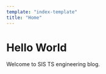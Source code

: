 ```yaml
---
template: "index-template"
title: "Home"
---
```


# Hello World

Welcome to SIS TS engineering blog.
